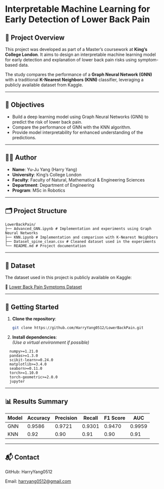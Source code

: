 # Interpretable Machine Learning for Early Detection of Lower Back Pain

## 📘 Project Overview

This project was developed as part of a Master’s coursework at **King’s College London**. It aims to design an interpretable machine learning model for early detection and explanation of lower back pain risks using symptom-based data.

The study compares the performance of a **Graph Neural Network (GNN)** with a traditional **K-Nearest Neighbors (KNN)** classifier, leveraging a publicly available dataset from Kaggle.

---

## 🎯 Objectives

- Build a deep learning model using Graph Neural Networks (GNN) to predict the risk of lower back pain.
- Compare the performance of GNN with the KNN algorithm.
- Provide model interpretability for enhanced understanding of the predictions.

---

## 👨‍🎓 Author

- **Name**: Yu-Ju Yang (Harry Yang)
- **University**: King’s College London
- **Faculty**: Faculty of Natural, Mathematical & Engineering Sciences
- **Department**: Department of Engineering
- **Program**: MSc in Robotics

---

## 🗂 Project Structure

```text
LowerBackPain/
├── Advanced_GNN.ipynb # Implementation and experiments using Graph Neural Networks
├── KNN.ipynb # Implementation and comparison with K-Nearest Neighbors
├── Dataset_spine_clean.csv # Cleaned dataset used in the experiments
└── README.md # Project documentation
```

---

## 🔗 Dataset

The dataset used in this project is publicly available on Kaggle:

🔗 [Lower Back Pain Symptoms Dataset](https://www.kaggle.com/datasets/sammy123/lower-back-pain-symptoms-dataset/data)

---

## 🚀 Getting Started

1. **Clone the repository**:
   ```bash
   git clone https://github.com/HarryYang0512/LowerBackPain.git
   ```
2. **Install dependencies**:  
   *(Use a virtual environment if possible)*
```text
  numpy>=1.21.0
  pandas>=1.3.0
  scikit-learn>=0.24.0
  matplotlib>=3.4.0
  seaborn>=0.11.0
  torch>=1.10.0
  torch-geometric>=2.0.0
  jupyter
```

---

## 📊 Results Summary

| Model | Accuracy | Precision | Recall | F1 Score |   AUC    |
|-------|----------|-----------|--------|----------|----------|
| GNN   | 0.9586   | 0.9721    | 0.9301 | 0.9470   | 0.9959   |
| KNN   | 0.92     | 0.90      | 0.91   | 0.90     | 0.91     |

---

## 📬 Contact
GitHub: HarryYang0512

Email: harryang0512@gmail.com

